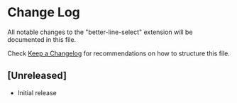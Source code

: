 # Change Log
All notable changes to the "better-line-select" extension will be documented in this file.

Check [Keep a Changelog](http://keepachangelog.com/) for recommendations on how to structure this file.

## [Unreleased]
- Initial release
